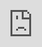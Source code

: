 ```yaml
---
layout: post
date:   2022-04-19
image: "/conflict_urbanism_sp2022/images/cover_diagram-03.png"
title:  "Redefining Homogeneity: Marriage Migration in Rural South Korea"
author: "Yani Gao, Hyuein Song, Myungju Ko"
---
```


Once a country known for its homogeneity, South Korea's population is no longer homogeneous. Over the past 30 years, South Korea's highest in-migration rate has been through marriage. Primarily women from southeast Asian countries – China, the Philippines, Vietnam, and Cambodia – have been encouraged by government-sponsored subsidies to get married in South Korea. This '**marriage migration**' was driven by the considerable numbers of unmarried men in rural towns, resulting from fast economic growth and internal migration by rural women to urban areas. The migrant brides, in turn, have created economic and cultural links between Korea and their home countries. This cultural and social phenomenon(Onishi 2008), this movement has vast implications and impacts on the future of this country and on what it now means to be identified as "Korean."  

![intro_image](/conflict_urbanism_sp2022/images/People_and_Quote.png)

This project investigates these international and domestic scale movements; they reveal a spatial complexity created by marital cultures and local policies, all ultimately driven by economic necessity. 

<br />
#### **Domestic Migration in South Korea: 1970s and Onward**  

[click here for full screen view of this map](https://hyuein.github.io/domesticmigration/)
<div class="iframe-column"><iframe src="https://hyuein.github.io/domesticmigration/" style="transform-origin: 0px 0px 0px; transform: scale(0.33);position:absolute;top:0;left:0;width:300%;height:300%;" frameborder="0"></iframe></div>  
*Scroll map of internal migration within Korea over the years (1970-2020). Source: kosis.kr*

Since the Korean War, South Korea has been experiencing tremendous and steady economic growth. In 2022, it is now the 10th largest world economy. The drastic increase in its national GDP from the 80s till now was coined the "miracle on the Han River." Along with the economic growth, a mass country-wide migration from rural to urban areas has been ongoing. As a result, more than 50 percent of the national population now lives in the Seoul metropolitan area, which accounts for only 0.6 percent of the country's land area.

[click here for full screen view of this map](https://hyuein.github.io/19702020/)
<div class="iframe-column"><iframe src="https://hyuein.github.io/19702020/" style="transform-origin: 0px 0px 0px; transform: scale(0.33);position:absolute;top:0;left:0;width:300%;height:300%;" frameborder="0"></iframe></div>  
*Swipe map of population overtime (1970 v.s. 2020). Source: kosis.kr*

Despite these recent economic changes and rural-urban migration, social life in South Korea remains embedded in Confucian culture, especially in rural areas, where the emphasis is placed on family and kinship. The patrilineal Confucian definition of the family has an immense impact on domestic migration across Korea. Confucianism underscores that filial piety is a cardinal virtue and that marriage and procreation are the eldest son's most important social obligations. (Hsu 61)

A traditional Korean nuclear family, according to Confucianism values, has four formal criteria: 
  1. The nuclear family 가 (家).
  2. The family's formal head Hoju 호주 (戶主), the oldest man in the family, holds significant rights and privileges.
  3. The successor to the head-of-house 호주계승 (戶主繼承), which is the eldest son.
  4. The estate is considered family property 가산 (家産).

This Korean nuclear family is ruled entirely patrilineally, where the prominent family unit is the direct line of descendants 친족 (親族). Other relatives through female kinships are considered outside family 외갓집 (外家). Therefore, when a daughter marries, she will be immediately called "an outsider," leaving the family unit. In other words, she joins her husband's family and is responsible for her domestic duties, including serving him and his parents, thereby maintaining traditional family customs and reputations.

![Gyungsangbuk-do data of sex defferences Diagram](/conflict_urbanism_sp2022/images/Cheongsong-2-05.png)

Because of these traditional family practices, more men remain in rural areas than women, contributing to the decline in birth rate that has persisted in Korea since the 60s. The gender imbalance in rural South Korea caused a sharp drop in population in rural towns. As a part of the revitalization program of those rural municipalities, local governments started to provide subsidies for '**marriage migration**,' and therefore to foreign brides, starting in the 90s.

<br />
#### **International Marriage Migration to South Korea**  

[click here for full screen view of this map](https://api.mapbox.com/styles/v1/ccritters7/cl22i6w5e005g14pc8p8y5cv2.html?title=false&access_token=pk.eyJ1IjoiY2NyaXR0ZXJzNyIsImEiOiJja3poYzA1YmEwZmNrMm9xaGZuMGR2YXQ0In0.JqqxVq8Bha1S-wGaKqlJvQ&zoomwheel=false#3.34/22.27/112.41)
<div class="iframe-column"><iframe width='100%' height='400px' src="https://api.mapbox.com/styles/v1/ccritters7/cl22i6w5e005g14pc8p8y5cv2.html?title=false&access_token=pk.eyJ1IjoiY2NyaXR0ZXJzNyIsImEiOiJja3poYzA1YmEwZmNrMm9xaGZuMGR2YXQ0In0.JqqxVq8Bha1S-wGaKqlJvQ&zoomwheel=false#3.34/22.27/112.41" title="cu_INTERNATIONAL MIGRATION" style="position:absolute;top:0;left:0;width:100%;height:100%;" frameborder="0"></iframe></div>

*Marriage migrants to Korea 2020. Source: kosis.kr*

In the 1990s, 35 rural municipal governments started subsidizing private marriage brokers to introduce unmarried male farmers to ethnically Korean women in China and women from other Asian countries, paying the brokers 4 to 10 million Korean won (back then, around $3,800 to $12,000) per marriage. 

![Percentage of women graph](/conflict_urbanism_sp2022/images/Woman_Marriage_Migrant.png)

These policies were established in an attempt to address the aging population by encouraging these unmarried men to find a wife and eventually reproduce to increase population growth. However, after 30 years of this practice, in 2021, government subsidies started to be removed. As a result, in South Korea, between 2000 and 2005, such marriages increased almost fivefold, from 6,945 to 30,719 (Korea National Statistical Office 2011a). Now bolstered at more than 334,000, these marriage migrants (immigrants and naturalized by marriage) account for 16.7 percent of all immigrants in South Korea. Renowned as a monoethnic country, Korea is now demographically and politically shifting towards becoming a multi-ethnical society. 

![Subsides](/conflict_urbanism_sp2022/images/HS_SubsidyandDistrict.jpg)

However, these political movements and economic subsidies supporting **marriage migration** are not 100% celebrated and, in fact, have an adverse effect. Marriage migrants report facing higher levels of domestic and social conflict. They are isolated from their home countries and remain disadvantaged in these new environments. Furthermore, they tend to face more economic difficulties since more men from rural lower-income brackets seek help from marriage agencies for foreign brides. A study conducted by Ewha Womans University in 2022 has found that "…immigrant women in patriarchal households were more likely to be depressed … poorer life satisfaction … and poorer marital satisfaction … than women in martially equal households." (PLOS ONE 2022)

Marriage migrants have also been expected to maintain the patriarchal hierarchy by acting as compliant and submissive wives, limiting their career growth and eventual integration into Korean society. Language barriers, cultural differences, and financial dependencies contribute to the characteristic isolation these new immigrants face in the so-called homogenous society in which they have: '…marriage migrants play multiple roles - as mothers, domestic workers, caretakers, and family helpers." (Piper and Roces 2003)

<br />
#### **The Story of Pham, from Vietnam to Cheongsong County**  

![cheongsong case](/conflict_urbanism_sp2022/images/Cheongsong-01.jpg)

Cheongsong County, a county in Gyungsang-buk Province, has an influx of marriage migrants, which make up more than 69 percent (160 of 231) of the foreign residents in the municipality. Among them, the overwhelming proportion is women. Additionally, Cheongsong County, a rural area of the province, was one of the counties that sponsored the most significant subsidies (up to 10,000 dollars per case) for international marriage as a part of rural revitalization policies.  

![cheongsong case](/conflict_urbanism_sp2022/images/Cheongsong_marriage_migrant_by_sex.png)

In this section, we are translating the architectural space inhabited by a marriage migrant from Vietnam- Pham, through the images portrayed in the documentary film "Tales of Multicultural Inlaws." By reconstructing the typical rural house where a marriage migrant lives in Cheongsong, we transform this narrative into a more intimate one. Her hierarchy in the household becomes visible to the viewers- you can see the limited access she has to a lot of the house and her workspace in her living quarters, including the kitchen, living room, and kids' room. This- clearly shows her unequal position and traditional feminized role in the family.

![plan of Archi](/conflict_urbanism_sp2022/images/MJ_plan-01.jpg)

[click here for full screen view of spatial experience](https://hubs.mozilla.com/qpxm6b2?embed_token=f8dbd283e746b4b6ae8839ec38a3716b)
<div class="iframe-column"><iframe width='100%' height='400px' src="https://hubs.mozilla.com/qpxm6b2?embed_token=f8dbd283e746b4b6ae8839ec38a3716b" title="mozilla_house" style="position:absolute;top:0;left:0;width:100%;height:100%;" frameborder="0"></iframe></div>

Despite these unfortunate circumstances, more and more individuals have broken this stereotype and become visible in Korean society. In addition, multicultural support centers in communities help integrate new immigrants. Furthermore, policies such as the "Female Marriage Migrant Family Social Integration and Support Policy" and the "Foreigners in Korea Fundamental Treatment Law" help ensure their successful entrance into Korean society.

While these domestic support policies and groups are significant in helping these marriage migrants, the economic benefit these women sent home and the numbers of unmarried men in rural Korea, which remains a phenomenon, means that this **marriage migration** will not disappear in the short term, and must remain as an ongoing social and cultural concern.

<br />
#### **Conclusion**  

The research exposes the so-called homogeneity of South Korea through the lens of **marriage migration** at various scales, from the global to the intimate. The story visualizes how urbanization in one country has an impact across the border between countries and permeates everyday life in South Korea—combined with the Confucian culture, which is deeply rooted in rural areas. The urbanization of South Korea has created an unbalanced gender ratio in the rural towns in addition to the more common issues exacerbated by urbanization, such as population decrease and underdevelopment. As a result, female marriage migrants from neighboring countries have been filling up the voids created by urbanization. This phenomenon has caused adverse effects, revealing how South Korea's so-called homogeneity, a distinct characteristic and pride of the county, is forever transformed.

This research is conducted from the perspective of Korean society, which mainly investigates through the data visualization of population movements. However, if conducted through a political and economy-driven approach, this phenomenon would reveal much more conflict on the scale of international affairs. Therefore, a probable different approach would be to trace back these marriage migrants to their home country by collecting data on their remittance and investigating how this money drives the supply of potential migrants.

<br />
#### **Citations**  

Hye-Kyung Lee, International Marriage and the State in South Korea, Pai Chai University, 2008

Hyunok Lee, Adapting to Marriage Markets: International Marriage Migration from Vietnam to South Korea, University of Toronto Press, 2016

Sending Money Home: Worldwide Remittance Flows to Developing Countries, IFAD Publication, 2006

National Atlas of Korea, Ministry of Land Infrastructure and Transport, 2019

Hye-Kyung Lee, Problems and Reactions to Marriage Migrants and Their Families, Korean Demographics, 2005

Yugyun Kim et al, Don't Ask for Fair Treatment? A Gender Analysis of Ethenic Discrimination, Response to Discrimination, and Self-Rated Health among Marriage Migrants in South Korea, Internatilnal Journal for Equity in Health, 2016

Onishi, Norimitsu. "Korean Men Use Brokers to Find Brides in Vietnam." The New York Times. The New York Times, February 22, 2007. https://www.nytimes.com/2007/02/22/world/asia/22brides.html. 

Francis L. K. Hsu, "Confucianism in Comparative Context," 61.

Lee E, Kim SI, Jung-Choi K, Kong KA (2022) Household decision-making and the mental well-being of marriage-based immigrant women in South Korea. PLOS ONE 17(2): e0263642. https://doi.org/10.1371/journal.pone.0263642

Yamanaka, Keiko, and Nicola Piper. 2003. "An Introductory Overview." Asian and Pacific Migration Journal , vol. 12, nos. 1-2, pp

EBS, Documentary Film “Tales of Multicultural Inlaws - The hidden story of a daughter-in-law who is always hungry”, 2015
